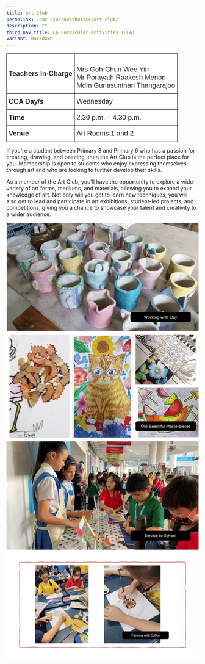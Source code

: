 ```yaml
---
title: Art Club
permalink: /our-ccas/Aesthetics/art-club/
description: ""
third_nav_title: Co Curricular Activities (CCA)
variant: markdown
---
```

<style type="text/css">
.tg  {border-collapse:collapse;border-spacing:0;}
.tg td{border-color:black;border-style:solid;border-width:1px;font-family:Arial, sans-serif;font-size:14px;
  overflow:hidden;padding:10px 5px;word-break:normal;}
.tg th{border-color:black;border-style:solid;border-width:1px;font-family:Arial, sans-serif;font-size:14px;
  font-weight:normal;overflow:hidden;padding:10px 5px;word-break:normal;}
.tg .tg-via6{background-color:#FFF;color:#1A202C;font-size:18px;font-weight:bold;text-align:left;vertical-align:middle}
.tg .tg-l3od{background-color:#FFF;color:#1A202C;font-size:18px;text-align:left;vertical-align:middle}
.tg .tg-ntp0{background-color:#FFF;color:#323232;font-size:18px;font-weight:bold;text-align:left;vertical-align:middle}
.tg .tg-y8at{background-color:#FFF;color:#323232;font-size:18px;text-align:left;vertical-align:middle}
</style>
<table class="tg">
<thead>
  <tr>
    <th class="tg-ntp0"><span style="color:#323232">Teachers In-Charge   </span></th>
    <th class="tg-y8at"><br><span style="color:#323232">Mrs Goh-Chun Wee Yin</span><br><span style="color:#323232">Mr Porayath Raakesh Menon </span><br><span style="color:#323232">Mdm Gunasunthari Thangarajoo</span></th>
  </tr>
</thead>
<tbody>
  <tr>
    <td class="tg-via6">CCA Day/s   </td>
    <td class="tg-l3od">Wednesday   </td>
  </tr>
  <tr>
    <td class="tg-via6">Time </td>
    <td class="tg-l3od">2.30 p.m. – 4.30 p.m.</td>
  </tr>
  <tr>
    <td class="tg-via6"> Venue   </td>
    <td class="tg-l3od">Art Rooms 1 and 2</td>
  </tr>
</tbody>
</table>
	
If you're a student between Primary 3 and Primary 6 who has a passion for creating, drawing, and painting, then the Art Club is the perfect place for you. Membership is open to students who enjoy expressing themselves through art and who are looking to further develop their skills. 

As a member of the Art Club, you'll have the opportunity to explore a wide variety of art forms, mediums, and materials, allowing you to expand your knowledge of art. Not only will you get to learn new techniques, you will also get to lead and participate in art exhibitions, student-led projects, and competitions, giving you a chance to showcase your talent and creativity to a wider audience.

![](/images/Art4.jpg)
![](/images/Art_3.jpg)
![](/images/Art_2.jpg)
![](/images/Art_1.jpg)


